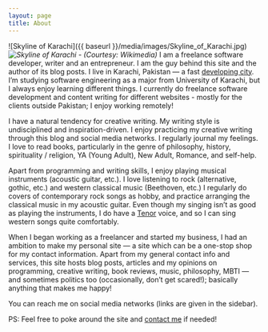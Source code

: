 ```yaml
---
layout: page
title: About
---
```


![Skyline of Karachi]({{ baseurl }}/media/images/Skyline_of_Karachi.jpg)
*![Skyline of Karachi - (Courtesy: Wikimedia)](url)*
I am a freelance software developer, writer and an entrepreneur. I am the guy behind this site and the author of its blog posts. I live in Karachi, Pakistan — a fast [developing city](http://en.wikipedia.org/wiki/Economy_of_Karachi). I’m studying software engineering as a major from University of Karachi, but I always enjoy learning different things. I currently do freelance software development and content writing for different websites - mostly for the clients outside Pakistan; I enjoy working remotely!

I have a natural tendency for creative writing. My writing style is undisciplined and inspiration-driven. I enjoy practicing my creative writing through this blog and social media networks. I regularly journal my feelings. I love to read books, particularly in the genre of philosophy, history, spirituality / religion, YA (Young Adult), New Adult, Romance, and self-help.

Apart from programming and writing skills, I enjoy playing musical instruments (acoustic guitar, etc.). I love listening to rock (alternative, gothic, etc.) and western classical music (Beethoven, etc.) I regularly do covers of contemporary rock songs as hobby, and practice arranging the classical music in my acoustic guitar. Even though my singing isn’t as good as playing the instruments, I do have a [Tenor](http://en.wikipedia.org/wiki/Tenor) voice, and so I can sing western songs quite comfortably.

When I began working as a freelancer and started my business, I had an ambition to make my personal site — a site which can be a one-stop shop for my contact information. Apart from my general contact info and services, this site hosts blog posts, articles and my opinions on programming, creative writing, book reviews, music, philosophy, MBTI — and sometimes politics too (occasionally, don’t get scared!); basically anything that makes me happy!

You can reach me on social media networks (links are given in the sidebar).

PS: Feel free to poke around the site and [contact me]({{baseurl}}/contact) if needed!
